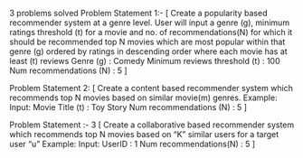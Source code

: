 3 problems solved
Problem Statement 1:-
[
Create a popularity based recommender system at a genre level. User will input a genre (g), minimum ratings threshold (t) for a movie and no. of recommendations(N) for which it should be recommended top N movies which are most popular within that genre (g) ordered by ratings in descending order where each movie has at least (t) reviews
Genre (g) : Comedy
Minimum reviews threshold (t) : 100
Num recommendations (N) : 5
 ]

Problem Statement 2:
[
Create a content based recommender system which recommends top N movies based on similar movie(m) genres. 
Example: Input: Movie Title (t) : Toy Story 
Num recommendations (N) : 5
 ]

Problem Statement :- 3
[
Create a collaborative based recommender system which recommends top N movies based on “K” similar users for a target user “u” Example:
Input: UserID : 1
Num recommendations(N) : 5 ]
